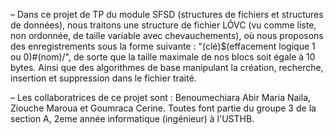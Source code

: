 – Dans ce projet de TP du module SFSD (structures de fichiers et structures de données), nous traitons une structure de fichier LÔVC (vu comme liste, non ordonnée, de taille variable avec chevauchements), où nous proposons des enregistrements sous la forme suivante : "(clé)$(effacement logique 1 ou 0)#(nom)/", de sorte que la taille maximale de nos blocs soit égale à 10 bytes. Ainsi que des algorithmes de base manipulant la création, recherche, insertion et suppression dans le fichier traité.

– Les collaboratrices de ce projet sont : Benoumechiara Abir Maria Naila, Ziouche Maroua et Goumraca Cerine.
Toutes font partie du groupe 3 de la section A, 2eme année informatique (ingénieur) à l'USTHB.
